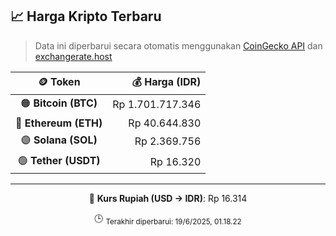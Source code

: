 

<!-- HARGA_KRIPTO -->
## 📈 Harga Kripto Terbaru

> Data ini diperbarui secara otomatis menggunakan [CoinGecko API](https://www.coingecko.com/) dan [exchangerate.host](https://exchangerate.host/)

<div align="center">

| 🪙 Token | 💰 Harga (IDR) |
|:------:|---------------:|
| 🟠 **Bitcoin (BTC)**   | Rp 1.701.717.346 |
| 🔵 **Ethereum (ETH)**  | Rp 40.644.830 |
| 🟣 **Solana (SOL)**    | Rp 2.369.756 |
| 🟢 **Tether (USDT)**   | Rp 16.320 |

---

💱 **Kurs Rupiah (USD → IDR)**: Rp 16.314

🕒 <sub>Terakhir diperbarui: 19/6/2025, 01.18.22</sub>

</div>
<!-- /HARGA_KRIPTO -->